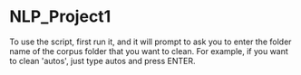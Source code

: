 # NLP_Project1

To use the script, first run it, and it will prompt to ask you to enter the folder name of the corpus folder that you want to clean. For example, if you want to clean 'autos', just type autos and press ENTER.

